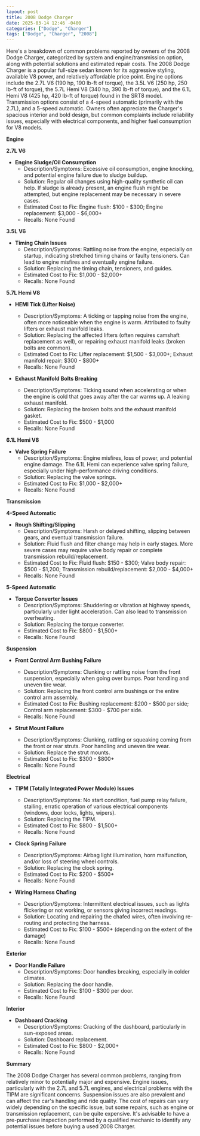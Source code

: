 ```yaml
---
layout: post
title: 2008 Dodge Charger
date: 2025-03-14 12:46 -0400
categories: ["Dodge", "Charger"]
tags: ["Dodge", "Charger", "2008"]
---
```

Here's a breakdown of common problems reported by owners of the 2008 Dodge Charger, categorized by system and engine/transmission option, along with potential solutions and estimated repair costs. The 2008 Dodge Charger is a popular full-size sedan known for its aggressive styling, available V8 power, and relatively affordable price point. Engine options include the 2.7L V6 (190 hp, 190 lb-ft of torque), the 3.5L V6 (250 hp, 250 lb-ft of torque), the 5.7L Hemi V8 (340 hp, 390 lb-ft of torque), and the 6.1L Hemi V8 (425 hp, 420 lb-ft of torque) found in the SRT8 model. Transmission options consist of a 4-speed automatic (primarily with the 2.7L), and a 5-speed automatic. Owners often appreciate the Charger's spacious interior and bold design, but common complaints include reliability issues, especially with electrical components, and higher fuel consumption for V8 models.

**Engine**

**2.7L V6**

*   **Engine Sludge/Oil Consumption**
    *   Description/Symptoms: Excessive oil consumption, engine knocking, and potential engine failure due to sludge buildup.
    *   Solution: Regular oil changes using high-quality synthetic oil can help. If sludge is already present, an engine flush might be attempted, but engine replacement may be necessary in severe cases.
    *   Estimated Cost to Fix: Engine flush: $100 - $300; Engine replacement: $3,000 - $6,000+
    *   Recalls: None Found

**3.5L V6**

*   **Timing Chain Issues**
    *   Description/Symptoms: Rattling noise from the engine, especially on startup, indicating stretched timing chains or faulty tensioners. Can lead to engine misfires and eventually engine failure.
    *   Solution: Replacing the timing chain, tensioners, and guides.
    *   Estimated Cost to Fix: $1,000 - $2,000+
    *   Recalls: None Found

**5.7L Hemi V8**

*   **HEMI Tick (Lifter Noise)**
    *   Description/Symptoms: A ticking or tapping noise from the engine, often more noticeable when the engine is warm.  Attributed to faulty lifters or exhaust manifold leaks.
    *   Solution: Replacing the affected lifters (often requires camshaft replacement as well), or repairing exhaust manifold leaks (broken bolts are common).
    *   Estimated Cost to Fix: Lifter replacement: $1,500 - $3,000+; Exhaust manifold repair: $300 - $800+
    *   Recalls: None Found

*   **Exhaust Manifold Bolts Breaking**
    *   Description/Symptoms: Ticking sound when accelerating or when the engine is cold that goes away after the car warms up. A leaking exhaust manifold.
    *   Solution: Replacing the broken bolts and the exhaust manifold gasket.
    *   Estimated Cost to Fix: $500 - $1,000
    *   Recalls: None Found

**6.1L Hemi V8**

*   **Valve Spring Failure**
    *   Description/Symptoms: Engine misfires, loss of power, and potential engine damage. The 6.1L Hemi can experience valve spring failure, especially under high-performance driving conditions.
    *   Solution: Replacing the valve springs.
    *   Estimated Cost to Fix: $1,000 - $2,000+
    *   Recalls: None Found

**Transmission**

**4-Speed Automatic**

*   **Rough Shifting/Slipping**
    *   Description/Symptoms: Harsh or delayed shifting, slipping between gears, and eventual transmission failure.
    *   Solution: Fluid flush and filter change may help in early stages. More severe cases may require valve body repair or complete transmission rebuild/replacement.
    *   Estimated Cost to Fix: Fluid flush: $150 - $300; Valve body repair: $500 - $1,200; Transmission rebuild/replacement: $2,000 - $4,000+
    *   Recalls: None Found

**5-Speed Automatic**

*   **Torque Converter Issues**
    *   Description/Symptoms: Shuddering or vibration at highway speeds, particularly under light acceleration.  Can also lead to transmission overheating.
    *   Solution: Replacing the torque converter.
    *   Estimated Cost to Fix: $800 - $1,500+
    *   Recalls: None Found

**Suspension**

*   **Front Control Arm Bushing Failure**
    *   Description/Symptoms: Clunking or rattling noise from the front suspension, especially when going over bumps. Poor handling and uneven tire wear.
    *   Solution: Replacing the front control arm bushings or the entire control arm assembly.
    *   Estimated Cost to Fix: Bushing replacement: $200 - $500 per side; Control arm replacement: $300 - $700 per side.
    *   Recalls: None Found

*   **Strut Mount Failure**
    *   Description/Symptoms: Clunking, rattling or squeaking coming from the front or rear struts. Poor handling and uneven tire wear.
    *   Solution: Replace the strut mounts.
    *   Estimated Cost to Fix: $300 - $800+
    *   Recalls: None Found

**Electrical**

*   **TIPM (Totally Integrated Power Module) Issues**
    *   Description/Symptoms: No start condition, fuel pump relay failure, stalling, erratic operation of various electrical components (windows, door locks, lights, wipers).
    *   Solution: Replacing the TIPM.
    *   Estimated Cost to Fix: $800 - $1,500+
    *   Recalls: None Found

*   **Clock Spring Failure**
    *   Description/Symptoms: Airbag light illumination, horn malfunction, and/or loss of steering wheel controls.
    *   Solution: Replacing the clock spring.
    *   Estimated Cost to Fix: $200 - $500+
    *   Recalls: None Found

*   **Wiring Harness Chafing**
    *   Description/Symptoms: Intermittent electrical issues, such as lights flickering or not working, or sensors giving incorrect readings.
    *   Solution: Locating and repairing the chafed wires, often involving re-routing and protecting the harness.
    *   Estimated Cost to Fix: $100 - $500+ (depending on the extent of the damage)
    *   Recalls: None Found

**Exterior**

*   **Door Handle Failure**
    *   Description/Symptoms: Door handles breaking, especially in colder climates.
    *   Solution: Replacing the door handle.
    *   Estimated Cost to Fix: $100 - $300 per door.
    *   Recalls: None Found

**Interior**

*   **Dashboard Cracking**
    *   Description/Symptoms: Cracking of the dashboard, particularly in sun-exposed areas.
    *   Solution: Dashboard replacement.
    *   Estimated Cost to Fix: $800 - $2,000+
    *   Recalls: None Found

**Summary**

The 2008 Dodge Charger has several common problems, ranging from relatively minor to potentially major and expensive. Engine issues, particularly with the 2.7L and 5.7L engines, and electrical problems with the TIPM are significant concerns. Suspension issues are also prevalent and can affect the car's handling and ride quality. The cost of repairs can vary widely depending on the specific issue, but some repairs, such as engine or transmission replacement, can be quite expensive. It's advisable to have a pre-purchase inspection performed by a qualified mechanic to identify any potential issues before buying a used 2008 Charger.

